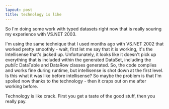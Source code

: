 ```yaml
---
layout: post
title: technology is like
---
```


So I'm doing some work with typed datasets right now that is really souring my experience with VS.NET 2003.

I'm using the same technique that I used months ago with VS.NET 2002 that worked pretty smoothly - wait, first let me say that it is working, it's the Intellisense that's jacked up. Unfortunately, it looks like it doesn't pick up everything that is included within the generated DataSet, including the <em>public</em> DataTable and DataRow classes generated. So, the code compiles and works fine during runtime, but intellisense is shot down at the first level. Is this what it was like before intellisense? So maybe the problem is that I'm spoiled now thanks to the technology - then it craps out on me after working before.

Technology is like crack. First you get a taste of the good stuff, then you really pay.